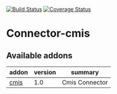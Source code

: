[![Build Status](https://travis-ci.org/OCA/connector-cmis.svg?branch=7.0)](https://travis-ci.org/OCA/connector-cmis)
[![Coverage Status](https://coveralls.io/repos/OCA/connector-cmis/badge.png?branch=7.0)](https://coveralls.io/r/OCA/connector-cmis?branch=7.0)

Connector-cmis
==============

[//]: # (addons)
Available addons
----------------
addon | version | summary
--- | --- | ---
[cmis](cmis/) | 1.0 | Cmis Connector

[//]: # (end addons)
